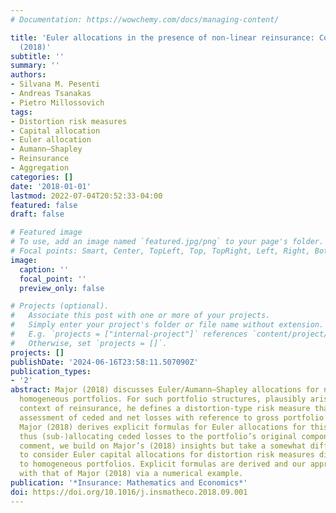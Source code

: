 ```yaml
---
# Documentation: https://wowchemy.com/docs/managing-content/

title: 'Euler allocations in the presence of non-linear reinsurance: Comment on Major
  (2018)'
subtitle: ''
summary: ''
authors:
- Silvana M. Pesenti
- Andreas Tsanakas
- Pietro Millossovich
tags:
- Distortion risk measures
- Capital allocation
- Euler allocation
- Aumann–Shapley
- Reinsurance
- Aggregation
categories: []
date: '2018-01-01'
lastmod: 2022-07-04T20:52:33-04:00
featured: false
draft: false

# Featured image
# To use, add an image named `featured.jpg/png` to your page's folder.
# Focal points: Smart, Center, TopLeft, Top, TopRight, Left, Right, BottomLeft, Bottom, BottomRight.
image:
  caption: ''
  focal_point: ''
  preview_only: false

# Projects (optional).
#   Associate this post with one or more of your projects.
#   Simply enter your project's folder or file name without extension.
#   E.g. `projects = ["internal-project"]` references `content/project/deep-learning/index.md`.
#   Otherwise, set `projects = []`.
projects: []
publishDate: '2024-06-16T23:58:11.507090Z'
publication_types:
- '2'
abstract: Major (2018) discusses Euler/Aumann–Shapley allocations for non-linear positively
  homogeneous portfolios. For such portfolio structures, plausibly arising in the
  context of reinsurance, he defines a distortion-type risk measure that facilitates
  assessment of ceded and net losses with reference to gross portfolio outcomes. Subsequently,
  Major (2018) derives explicit formulas for Euler allocations for this risk measure,
  thus (sub-)allocating ceded losses to the portfolio’s original components. In this
  comment, we build on Major’s (2018) insights but take a somewhat different direction,
  to consider Euler capital allocations for distortion risk measures directly applied
  to homogeneous portfolios. Explicit formulas are derived and our approach is compared
  with that of Major (2018) via a numerical example.
publication: '*Insurance: Mathematics and Economics*'
doi: https://doi.org/10.1016/j.insmatheco.2018.09.001
---
```

